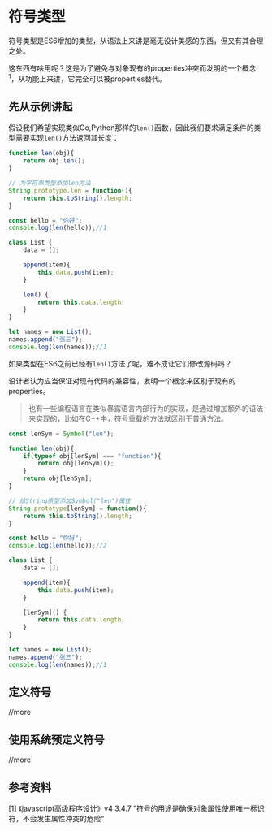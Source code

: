 # 符号类型

符号类型是ES6增加的类型，从语法上来讲是毫无设计美感的东西，但又有其合理之处。

这东西有啥用呢？这是为了避免与对象现有的properties冲突而发明的一个概念<sup>1</sup>，从功能上来讲，它完全可以被properties替代。

## 先从示例讲起

假设我们希望实现类似Go,Python那样的`len()`函数，因此我们要求满足条件的类型需要实现`len()`方法返回其长度：

```js
function len(obj){
    return obj.len();
}

// 为字符串类型添加len方法
String.prototype.len = function(){
    return this.toString().length;
}

const hello = "你好";
console.log(len(hello));//1

class List {
    data = [];

    append(item){
        this.data.push(item);
    }

    len() {
        return this.data.length;
    }
}

let names = new List();
names.append("张三");
console.log(len(names));//1
```

如果类型在ES6之前已经有`len()`方法了呢，难不成让它们修改源码吗？

设计者认为应当保证对现有代码的兼容性，发明一个概念来区别于现有的properties。

>也有一些编程语言在类似暴露语言内部行为的实现，是通过增加额外的语法来实现的，比如在C++中，符号重载的方法就区别于普通方法。

```js
const lenSym = Symbol("len");

function len(obj){
    if(typeof obj[lenSym] === "function"){
        return obj[lenSym]();
    }
    return obj[lenSym];
}

// 给String原型添加Symbol("len")属性
String.prototype[lenSym] = function(){
    return this.toString().length;
}

const hello = "你好";
console.log(len(hello));//2

class List {
    data = [];

    append(item){
        this.data.push(item);
    }

    [lenSym]() {
        return this.data.length;
    }
}

let names = new List();
names.append("张三");
console.log(len(names));//1
```

## 定义符号

//more

## 使用系统预定义符号

//more

## 参考资料

[1] 《javascript高级程序设计》v4 3.4.7 ”符号的用途是确保对象属性使用唯一标识符，不会发生属性冲突的危险“